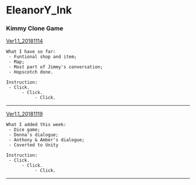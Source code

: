 # EleanorY_Ink
### Kimmy Clone Game
[Ver1.1_20181114](https://jiaxi-yang.itch.io/kimmy-ver1)

    What I have so far: 
     - Funtional shop and item;
     - Map;
     - Most part of Jimmy's conversation;
     - Hopscotch done.

    Instruction:
     - Click.
          - Click.
               - Click.

---

[Ver1.1_20181119](https://jiaxi-yang.itch.io/kimmy-ver2)

    What I added this week: 
     - Dice game;
     - Donna's dialogue;
     - Anthony & Amber's dialogue;
     - Coverted to Unity

    Instruction:
     - Click.
          - Click.
               - Click.

---
